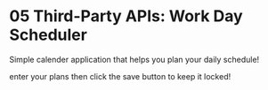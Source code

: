 # 05 Third-Party APIs: Work Day Scheduler

Simple calender application that helps you plan your daily schedule!

enter your plans then click the save button to keep it locked!